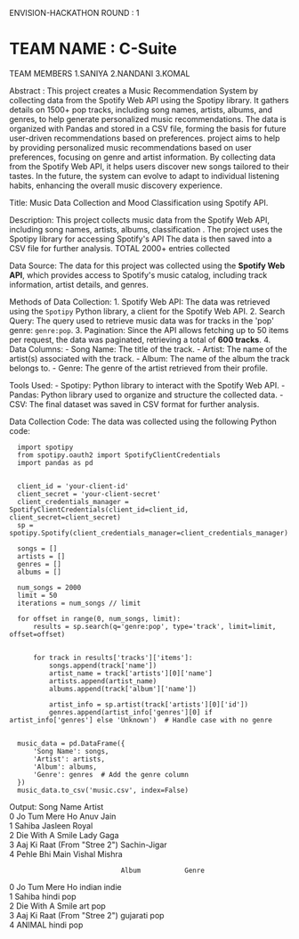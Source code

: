 ENVISION-HACKATHON
ROUND : 1 

# TEAM NAME : C-Suite
TEAM MEMBERS 
1.SANIYA
2.NANDANI
3.KOMAL

Abstract : 
        This project creates a Music Recommendation System by collecting data from the Spotify Web API using the Spotipy library.
        It gathers details on 1500+ pop tracks, including song names, artists, albums, and genres, to help generate personalized music recommendations.
        The data is organized with Pandas and stored in a CSV file, forming the basis for future user-driven recommendations based on preferences.
        project aims to help by providing personalized music recommendations based on user preferences, focusing on genre and artist information. By collecting data from the Spotify Web API, it helps users discover new songs tailored to their tastes. 
        In the future, the system can evolve to adapt to individual listening habits, enhancing the overall music discovery experience.
        
Title: Music Data Collection and Mood Classification using Spotify API.

Description: 
        This project collects music data from the Spotify Web API, including song names, artists, albums, classification . The project uses the Spotipy library for accessing Spotify's API
        The data is then saved into a CSV file for further analysis. TOTAL 2000+ entries collected

Data Source:
        The data for this project was collected using the **Spotify Web API**, which provides access to Spotify's music catalog, including track information, artist details, and genres.

Methods of Data Collection:
        1. Spotify Web API: The data was retrieved using the `Spotipy` Python library, a client for the Spotify Web API.
        2. Search Query: The query used to retrieve music data was for tracks in the 'pop' genre: `genre:pop`.
        3. Pagination: Since the API allows fetching up to 50 items per request, the data was paginated, retrieving a total of **600 tracks**.
        4. Data Columns:
           - Song Name: The title of the track.
           - Artist: The name of the artist(s) associated with the track.
           - Album: The name of the album the track belongs to.
           - Genre: The genre of the artist retrieved from their profile.

Tools Used:
         - Spotipy: Python library to interact with the Spotify Web API.
         - Pandas: Python library used to organize and structure the collected data.
         - CSV: The final dataset was saved in CSV format for further analysis.

Data Collection Code:
  The data was collected using the following Python code:

      import spotipy
      from spotipy.oauth2 import SpotifyClientCredentials
      import pandas as pd
      
      
      client_id = 'your-client-id'
      client_secret = 'your-client-secret'
      client_credentials_manager = SpotifyClientCredentials(client_id=client_id, client_secret=client_secret)
      sp = spotipy.Spotify(client_credentials_manager=client_credentials_manager)
      
      songs = []
      artists = []
      genres = [] 
      albums = []
      
      num_songs = 2000
      limit = 50  
      iterations = num_songs // limit  
      
      for offset in range(0, num_songs, limit):
          results = sp.search(q='genre:pop', type='track', limit=limit, offset=offset)
          
         
          for track in results['tracks']['items']:
              songs.append(track['name'])
              artist_name = track['artists'][0]['name']
              artists.append(artist_name)
              albums.append(track['album']['name'])
             
              artist_info = sp.artist(track['artists'][0]['id'])
              genres.append(artist_info['genres'][0] if artist_info['genres'] else 'Unknown')  # Handle case with no genre
      
      
      music_data = pd.DataFrame({
          'Song Name': songs,
          'Artist': artists,
          'Album': albums,
          'Genre': genres  # Add the genre column
      })
      music_data.to_csv('music.csv', index=False)


Output:
                      Song Name          Artist  
0                  Jo Tum Mere Ho       Anuv Jain   
1                          Sahiba   Jasleen Royal   
2                Die With A Smile       Lady Gaga   
3    Aaj Ki Raat (From "Stree 2")    Sachin-Jigar   
4                  Pehle Bhi Main   Vishal Mishra   
  

                                Album           Genre  
0                          Jo Tum Mere Ho  indian indie  
1                                  Sahiba     hindi pop  
2                        Die With A Smile       art pop  
3            Aaj Ki Raat (From "Stree 2")  gujarati pop  
4                                  ANIMAL     hindi pop  

